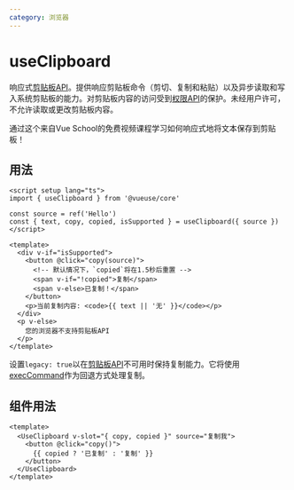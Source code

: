 ```yaml
---
category: 浏览器
---
```


# useClipboard

响应式[剪贴板API](https://developer.mozilla.org/en-US/docs/Web/API/Clipboard_API)。提供响应剪贴板命令（剪切、复制和粘贴）以及异步读取和写入系统剪贴板的能力。对剪贴板内容的访问受到[权限API](https://developer.mozilla.org/en-US/docs/Web/API/Permissions_API)的保护。未经用户许可，不允许读取或更改剪贴板内容。

<CourseLink href="https://vueschool.io/lessons/reactive-browser-wrappers-in-vueuse-useclipboard?friend=vueuse">通过这个来自Vue School的免费视频课程学习如何响应式地将文本保存到剪贴板！</CourseLink>

## 用法

```vue
<script setup lang="ts">
import { useClipboard } from '@vueuse/core'

const source = ref('Hello')
const { text, copy, copied, isSupported } = useClipboard({ source })
</script>

<template>
  <div v-if="isSupported">
    <button @click="copy(source)">
      <!-- 默认情况下，`copied`将在1.5秒后重置 -->
      <span v-if="!copied">复制</span>
      <span v-else>已复制！</span>
    </button>
    <p>当前复制内容: <code>{{ text || '无' }}</code></p>
  </div>
  <p v-else>
    您的浏览器不支持剪贴板API
  </p>
</template>
```

设置`legacy: true`以在[剪贴板API](https://developer.mozilla.org/en-US/docs/Web/API/Clipboard_API)不可用时保持复制能力。它将使用[execCommand](https://developer.mozilla.org/en-US/docs/Web/API/Document/execCommand)作为回退方式处理复制。

## 组件用法

```vue
<template>
  <UseClipboard v-slot="{ copy, copied }" source="复制我">
    <button @click="copy()">
      {{ copied ? '已复制' : '复制' }}
    </button>
  </UseClipboard>
</template>
```